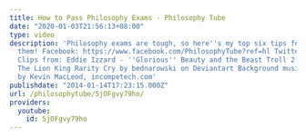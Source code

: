 ```yaml
---
title: How to Pass Philosophy Exams - Philosophy Tube
date: "2020-01-03T21:56:13+08:00"
type: video
description: 'Philosophy exams are tough, so here''s my top six tips for getting through
  them! Facebook: https://www.facebook.com/PhilosophyTube?ref=hl Twitter: https://twitter.com/PhilosophyTube
  Clips from: Eddie Izzard - ''Glorious'' Beauty and the Beast Troll 2 Short Circuit
  The Lion King Rarity Cry by bednarowski on Deviantart Background music is ''Wallpaper''
  by Kevin MacLeod, incompetech.com'
publishdate: "2014-01-14T17:23:15.000Z"
url: /philosophytube/5jOFgvy79ho/
providers:
  youtube:
    id: 5jOFgvy79ho
---
```

